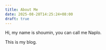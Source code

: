 ```yaml
---
title: About Me
date: 2025-08-28T14:25:24+08:00
draft: true
---
```

Hi, my name is shoumin, you can call me Naplo.
 
This is my blog.